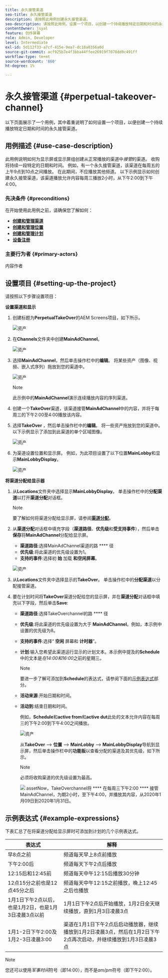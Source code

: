 ```yaml
---
title: 永久接管渠道
seo-title: 永久接管渠道
description: 请按照此用例创建永久接管渠道。
seo-description: 请按照此用例，设置一个项目，以创建一个持续播放特定日期和时间的永久接管渠道。
contentOwner: jsyal
feature: 创作屏幕
role: Admin, Developer
level: Intermediate
exl-id: 5d112f33-a7cf-415e-9ea7-dc18a0356a8d
source-git-commit: acf925b7e4f3bba44ffee26919f7078dd9c491ff
workflow-type: tm+mt
source-wordcount: '860'
ht-degree: 1%

---
```


# 永久接管渠道 {#perpetual-takeover-channel}

以下页面展示了一个用例，其中着重说明了如何设置一个项目，以便创建一个持续播放特定日期和时间的永久接管渠道。

## 用例描述 {#use-case-description}

此用例说明如何为显示屏或显示屏组创建从正常播放的渠道中&#x200B;*接管*的渠道。 收购将持续一段特定的日期和时间。
例如，有一个永久接管渠道，该渠道在每周五的上午9点到10点之间播放。 在此期间，不应播放其他频道。 以下示例显示如何创建永久接管渠道，该渠道播放允许内容每周三播放2小时，从下午2:00到下午4:00。

### 先决条件 {#preconditions}

在开始使用此用例之前，请确保您了解如何：

* **[创建和管理渠道](managing-channels.md)**
* **[创建和管理位置](managing-locations.md)**
* **[创建和管理计划](managing-schedules.md)**
* **[设备注册](device-registration.md)**

### 主要行为者 {#primary-actors}

内容作者

## 设置项目 {#setting-up-the-project}

请按照以下步骤设置项目：

**设置渠道和显示**

1. 创建标题为&#x200B;**PerpetualTakeOver**&#x200B;的AEM Screens项目，如下所示。

   ![资产](assets/p_usecase1.png)

1. 在&#x200B;**Channels**&#x200B;文件夹中创建&#x200B;**MainAdChannel**。

   ![资产](assets/p_usecase2.png)

1. 选择&#x200B;**MainAdChannel**，然后单击操作栏中的&#x200B;**编辑**。 将某些资产（图像、视频、嵌入式序列）拖放到您的渠道中。

   ![资产](assets/p_usecase3.png)


   >[!NOTE]
   >此示例中的&#x200B;**MainAdChannel**&#x200B;演示连续播放内容的序列渠道。

1. 创建一个&#x200B;**TakeOver**&#x200B;渠道，该渠道接管&#x200B;**MainAdChannel**&#x200B;中的内容，并将于每周三的下午2:00至4:00播放该内容。

1. 选择&#x200B;**TakeOver** ，然后单击操作栏中的&#x200B;**编辑**。 将一些资产拖放到您的渠道中。 以下示例显示了添加到此渠道的单个区域图像。

   ![资产](assets/p_usecase4.png)

1. 为渠道设置位置和显示屏。 例如，为此项目设置了以下位置&#x200B;**MainLobby**&#x200B;和显示&#x200B;**MainLobbyDisplay**。

   ![资产](assets/p_usecase5.png)

**将渠道分配给显示器**

1. 从&#x200B;**Locations**&#x200B;文件夹中选择显示&#x200B;**MainLobbyDisplay**。 单击操作栏中的&#x200B;**分配渠道**&#x200B;以打开&#x200B;**渠道分配**&#x200B;对话框。

   >[!NOTE]
   >要了解如何将渠道分配给显示屏，请参阅&#x200B;**[渠道分配](channel-assignment.md)**。

1. 从&#x200B;**渠道分配**&#x200B;对话框中填充字段（**渠道路径**、**优先级**&#x200B;和&#x200B;**受支持事件**），然后单击&#x200B;**保存**&#x200B;将&#x200B;**MainAdChannel**&#x200B;分配给显示屏。

   * **渠道路径**:选择MainAdChannel渠道的路 **** 径
   * **优先级**:将此渠道的优先级设置为1。
   * **支持的事件**:选择初 **始** 加载 **和空闲屏幕**。

   ![资产](assets/p_usecase6.png)

1. 从&#x200B;**Locations**&#x200B;文件夹中选择显示的&#x200B;**TakeOver**。 单击操作栏中的&#x200B;**分配渠道**&#x200B;以分配接管渠道。

1. 要在计划时间将&#x200B;**TakeOver**&#x200B;渠道分配给您的显示屏，并在&#x200B;**渠道分配**&#x200B;对话框中填充以下字段，然后单击&#x200B;**Save**:

   * **渠道路径**:选择TakeOverchannel的路 **** 径
   * **优先级**:将此渠道的优先级设置为大于 **MainAdChannel**。例如，本示例中设置的优先级为8。
   * **支持的事件**:选择“ **空闲** 屏幕和 **计时器**”。
   * **计划**:输入您希望此渠道运行显示的计划文本。本示例中提及的&#x200B;**Schedule**&#x200B;中的文本是&#x200B;*在14:00和16:00*&#x200B;之前的星期三。

      >[!NOTE]
      >要进一步了解可添加到&#x200B;**Schedule**&#x200B;的表达式，请参阅下面的[示例表达式](#example-expressions)部分。
   * **活动来源**:开始日期和时间。
   * **活动到**:结束日期和时间。

      例如，**Schedule**&#x200B;和&#x200B;**active from**&#x200B;和&#x200B;**active dut**&#x200B;此处的文本允许内容在每周三的下午2:00到下午4:00之间播放。


      ![资产](assets/p_usecase7.png)

      从&#x200B;**TakeOver** —> **位置** —> **MainLobby** —> **MainLobbyDisplay**&#x200B;导航到显示屏，然后单击操作栏中的&#x200B;**功能板**&#x200B;以查看分配的渠道及其优先级，如下所示。

      >[!NOTE]
      >必须将收购渠道的优先级设置为最高。

      ![](assets/p_usecase8.png)
assetNow，TakeOverchannel将 **** 在每周三下午2:00 **** 接管MainAdChannel，为期2小时，至下午4:00，并播放其内容，从2020年1月09日到2020年1月31日。

## 示例表达式 {#example-expressions}

下表汇总了在将渠道分配给显示屏时可添加到计划的几个示例表达式。

| **表达式** | **解释** |
|---|---|
| 早8点之前 | 频道每天早上8点前播放 |
| 下午2:00后 | 频道每天下午2点后播放 |
| 12:15后和12:45前 | 频道每天中午12:15后播放30分钟 |
| 12点15分之前也是12点45分之后 | 频道每天中午12:15之前播放，晚上12:45之后也播放 |
| 1月1日下午2点以后，也是1月2日，也是1月3日凌晨3点以前 | 1月1日下午2点后开始播放，1月2日全天继续播放，直到1月3日凌晨3点 |
| 1月1-2日下午2:00及1月2-3日凌晨3:00 | 渠道在1月1日下午2点后启动播放器，继续播放到1月2日凌晨3点，然后在1月2日下午2点再次启动，并继续播放到1月3日凌晨3点 |

>[!NOTE]
>
>您还可以使用&#x200B;_军事时间_&#x200B;符号（即14:00），而不是&#x200B;*am/pm*&#x200B;符号（即下午2:00）。
